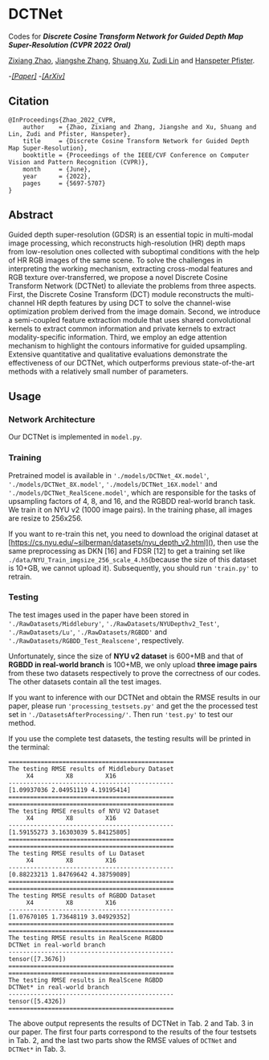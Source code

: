 # DCTNet

Codes for ***Discrete Cosine Transform Network for Guided Depth Map Super-Resolution (CVPR 2022 Oral)***

[Zixiang Zhao](https://zhaozixiang1228.github.io/), [Jiangshe Zhang](http://gr.xjtu.edu.cn/web/jszhang), [Shuang Xu](http://shuangxu96.github.io/), [Zudi Lin](https://zudi-lin.github.io/) and [Hanspeter Pfister](https://vcg.seas.harvard.edu/people).

-[*[Paper]*](https://openaccess.thecvf.com/content/CVPR2022/html/Zhao_Discrete_Cosine_Transform_Network_for_Guided_Depth_Map_Super-Resolution_CVPR_2022_paper.html)
-[*[ArXiv]*](https://arxiv.org/abs/2104.06977)

## Citation

```
@InProceedings{Zhao_2022_CVPR,
    author    = {Zhao, Zixiang and Zhang, Jiangshe and Xu, Shuang and Lin, Zudi and Pfister, Hanspeter},
    title     = {Discrete Cosine Transform Network for Guided Depth Map Super-Resolution},
    booktitle = {Proceedings of the IEEE/CVF Conference on Computer Vision and Pattern Recognition (CVPR)},
    month     = {June},
    year      = {2022},
    pages     = {5697-5707}
}
```

## Abstract
Guided depth super-resolution (GDSR) is an essential topic in multi-modal image processing, which reconstructs high-resolution (HR) depth maps from low-resolution ones collected with suboptimal conditions with the help of HR RGB images of the same scene. To solve the challenges in interpreting the working mechanism, extracting cross-modal features and RGB texture over-transferred, we propose a novel Discrete Cosine Transform Network (DCTNet) to alleviate the problems from three aspects. First, the Discrete Cosine Transform (DCT) module reconstructs the multi-channel HR depth features by using DCT to solve the channel-wise optimization problem derived from the image domain. Second, we introduce a semi-coupled feature extraction module that uses shared convolutional kernels to extract common information and private kernels to extract modality-specific information. Third, we employ an edge attention mechanism to highlight the contours informative for guided upsampling. Extensive quantitative and qualitative evaluations demonstrate the effectiveness of our DCTNet, which outperforms previous state-of-the-art methods with a relatively small number of parameters. 

## Usage

### Network Architecture

Our DCTNet is implemented in ``model.py``.

### Training

Pretrained model is available in ``'./models/DCTNet_4X.model'``, ``'./models/DCTNet_8X.model'``, ``'./models/DCTNet_16X.model'`` and ``'./models/DCTNet_RealScene.model'``, which are responsible for the tasks of upsampling factors of 4, 8, and 16, and the RGBDD real-world branch task. We train it on NYU v2 (1000 image pairs). In the training phase, all images are resize to 256x256.

If you want to re-train this net, you need to download the original dataset at [https://cs.nyu.edu/~silberman/datasets/nyu_depth_v2.html](), then use the same preprocessing as DKN [16] and FDSR [12] to get a training set like ``./data/NYU_Train_imgsize_256_scale_4.h5``(because the size of this dataset is 10+GB, we cannot upload it). Subsequently, you should run  ``'train.py'`` to retrain.

### Testing

The test images used in the paper have been stored in ``'./RawDatasets/Middlebury'``, ``'./RawDatasets/NYUDepthv2_Test'``, `'./RawDatasets/Lu'`, ``'./RawDatasets/RGBDD'`` and `'./RawDatasets/RGBDD_Test_Realscene'`, respectively.

Unfortunately, since the size of **NYU v2 dataset** is 600+MB and that of **RGBDD in real-world branch** is 100+MB, we only upload **three image pairs** from these two datasets respectively to prove the correctness of our codes. The other datasets contain all the test images.

If you want to inference with our DCTNet and obtain the RMSE results in our paper, please run ``'processing_testsets.py'`` and get the the processed test set in `'./DatasetsAfterProcessing/'`. Then run  ``'test.py'`` to test our method. 

If you use the complete test datasets, the testing results will be printed in the terminal:

```
==============================================
The testing RMSE results of Middlebury Dataset
     X4         X8         X16
----------------------------------------------
[1.09937036 2.04951119 4.19195414]
==============================================
==============================================
The testing RMSE results of NYU V2 Dataset    
     X4         X8         X16
----------------------------------------------
[1.59155273 3.16303039 5.84125805]
==============================================
==============================================
The testing RMSE results of Lu Dataset        
     X4         X8         X16
----------------------------------------------
[0.88223213 1.84769642 4.38759089]
==============================================
==============================================
The testing RMSE results of RGBDD Dataset
     X4         X8         X16
----------------------------------------------
[1.07670105 1.73648119 3.04929352]
==============================================
==============================================
The testing RMSE results in RealScene RGBDD
DCTNet in real-world branch
----------------------------------------------
tensor([7.3676])
==============================================
==============================================
The testing RMSE results in RealScene RGBDD
DCTNet* in real-world branch
----------------------------------------------
tensor([5.4326])
==============================================
```

The above output represents the results of DCTNet in Tab. 2 and Tab. 3 in our paper. The first four parts correspond to the results of the four testsets in Tab. 2, and the last two parts show the RMSE values of ``DCTNet`` and ``DCTNet*`` in Tab. 3.
